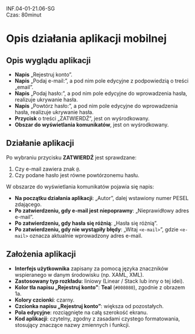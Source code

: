 INF.04-01-21.06-SG  
Czas: 80minut

# Opis działania aplikacji mobilnej


## Opis wyglądu aplikacji

- **Napis** „Rejestruj konto”.
- **Napis** „Podaj e-mail:”, a pod nim pole edycyjne z podpowiedzią o treści „email”.
- **Napis** „Podaj hasło:”, a pod nim pole edycyjne do wprowadzenia hasła, realizuje ukrywanie hasła.
- **Napis** „Powtórz hasło:”, a pod nim pole edycyjne do wprowadzenia hasła, realizuje ukrywanie hasła.
- **Przycisk** o treści „ZATWIERDŹ”, jest on wyśrodkowany.
- **Obszar do wyświetlania komunikatów**, jest on wyśrodkowany.


## Działanie aplikacji

Po wybraniu przycisku **ZATWIERDŹ** jest sprawdzane:

1. Czy e-mail zawiera znak `@`.
2. Czy podane hasło jest równe powtórzonemu hasłu.

W obszarze do wyświetlania komunikatów pojawia się napis:

- **Na początku działania aplikacji**: „Autor”, dalej wstawiony numer PESEL zdającego.
- **Po zatwierdzeniu, gdy e-mail jest niepoprawny**: „Nieprawidłowy adres e-mail”.
- **Po zatwierdzeniu, gdy hasła się różnią**: „Hasła się różnią”.
- **Po zatwierdzeniu, gdy nie wystąpiły błędy**: „Witaj `<e-mail>`”, gdzie `<e-mail>` oznacza aktualnie wprowadzony adres e-mail.

## Założenia aplikacji

- **Interfejs użytkownika** zapisany za pomocą języka znaczników wspieranego w danym środowisku (np. XAML, XML).
- **Zastosowany typ rozkładu**: liniowy (Linear / Stack lub inny o tej idei).
- **Kolor tła napisu „Rejestruj konto”**: **Teal** (`#008080`), zgodnie z obrazem 1a.
- **Kolory czcionki**: czarny.
- **Czcionka napisu „Rejestruj konto”**: większa od pozostałych.
- **Pola edycyjne**: rozciągnięte na całą szerokość ekranu.
- **Kod aplikacji**: czytelny, zgodny z zasadami czystego formatowania, stosujący znaczące nazwy zmiennych i funkcji.


